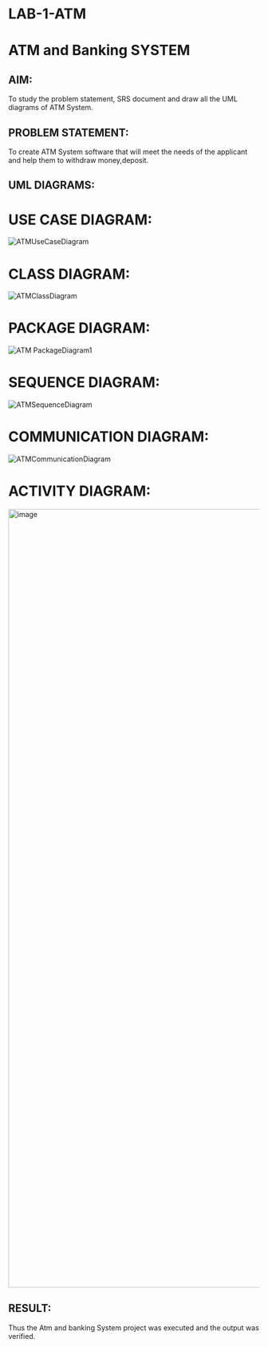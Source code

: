 # LAB-1-ATM
# ATM and Banking SYSTEM
## AIM: 
To study the problem statement, SRS document and draw all the UML diagrams of ATM
System.
## PROBLEM STATEMENT:
To create ATM System software that will meet the needs of the applicant and help them
to withdraw money,deposit.
## UML DIAGRAMS:
# USE CASE DIAGRAM:
![ATMUseCaseDiagram](https://github.com/user-attachments/assets/3a281cc7-f8d4-4031-aeaf-0d148b4386fa)
# CLASS DIAGRAM:
![ATMClassDiagram](https://github.com/user-attachments/assets/e519bccd-14f1-42e9-aba4-e0c546150f5f)
# PACKAGE DIAGRAM:
![ATM PackageDiagram1](https://github.com/user-attachments/assets/ac513ec6-d1c4-457c-9814-8919aeff18b6)
# SEQUENCE DIAGRAM:
![ATMSequenceDiagram](https://github.com/user-attachments/assets/fecf89f7-a73d-4b47-9d56-8ae2e7e97ea4)
# COMMUNICATION DIAGRAM:
![ATMCommunicationDiagram](https://github.com/user-attachments/assets/23c1f0af-f850-4095-825b-3b573eda77a9)
# ACTIVITY DIAGRAM:
<img width="1105" height="1561" alt="image" src="https://github.com/user-attachments/assets/c85ef0e0-12a6-4c27-bfcd-bfcc9239e2c2" />

## RESULT: 
Thus the Atm and banking System project was executed and the output was verified.
